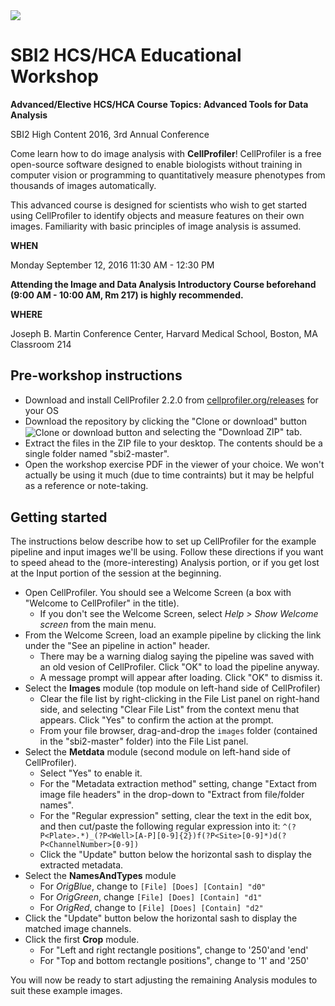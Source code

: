 <img src="http://i.imgur.com/WMFG0fo.png">

# SBI2 HCS/HCA Educational Workshop

**Advanced/Elective HCS/HCA Course Topics: Advanced Tools for Data Analysis**

SBI2 High Content 2016, 3rd Annual Conference

Come learn how to do image analysis with **CellProfiler**! CellProfiler is a free open-source software designed to enable biologists without training in computer vision or programming to quantitatively measure phenotypes from thousands of images automatically. 

This advanced course is designed for scientists who wish to get started using CellProfiler to identify objects and measure features on their own images. Familiarity with basic principles of image analysis is assumed. 

**WHEN**

Monday September 12, 2016
11:30 AM - 12:30 PM

**Attending the Image and Data Analysis Introductory Course beforehand (9:00 AM - 10:00 AM, Rm 217) is highly recommended.**

**WHERE**

Joseph B. Martin Conference Center, Harvard Medical School, Boston, MA
Classroom 214

## Pre-workshop instructions

- Download and install CellProfiler 2.2.0 from [cellprofiler.org/releases](http://cellprofiler.org/releases/) for your OS
- Download the repository by clicking the "Clone or download" button <img align="center"  src="https://help.github.com/assets/images/help/repository/clone-repo-clone-url-button.png" alt="Clone or download button"> and selecting the "Download ZIP" tab.
- Extract the files in the ZIP file to your desktop. The contents should be a single folder named "sbi2-master".
- Open the workshop exercise PDF in the viewer of your choice. We won't actually be using it much (due to time contraints) but it may be helpful as a reference or note-taking.

## Getting started

The instructions below describe how to set up CellProfiler for the example pipeline and input images we'll be using. Follow these directions if you want to speed ahead to the (more-interesting) Analysis portion, or if you get lost at the Input portion of the session at the beginning.
- Open CellProfiler. You should see a Welcome Screen (a box with "Welcome to CellProfiler" in the title).
  - If you don't see the Welcome Screen, select *Help > Show Welcome screen* from the main menu.
- From the Welcome Screen, load an example pipeline by clicking the link under the "See an pipeline in action" header.
  - There may be a warning dialog saying the pipeline was saved with an old vesion of CellProfiler. Click "OK" to load the pipeline anyway.
  - A message prompt will appear after loading. Click "OK" to dismiss it.
- Select the **Images** module (top module on left-hand side of CellProfiler)
  - Clear the file list by right-clicking in the File List panel on right-hand side, and selecting "Clear File List" from the context menu that appears. Click "Yes" to confirm the action at the prompt.
  - From your file browser, drag-and-drop the `images` folder (contained in the "sbi2-master" folder) into the File List panel.
- Select the **Metdata** module (second module on left-hand side of CellProfiler). 
  - Select "Yes" to enable it.
  - For the "Metadata extraction method" setting, change "Extact from image file headers" in the drop-down to "Extract from file/folder names".
  - For the "Regular expression" setting, clear the text in the edit box, and then cut/paste the following regular expression into it:
`^(?P<Plate>.*)_(?P<Well>[A-P][0-9]{2})f(?P<Site>[0-9]*)d(?P<ChannelNumber>[0-9])`
  - Click the "Update" button below the horizontal sash to display the extracted metadata.
- Select the **NamesAndTypes** module
  - For *OrigBlue*, change to `[File] [Does] [Contain] "d0"`
  - For *OrigGreen*, change  `[File] [Does] [Contain] "d1"`
  - For *OrigRed*, change to  `[File] [Does] [Contain] "d2"`
- Click the "Update" button below the horizontal sash to display the matched image channels.
- Click the first **Crop** module.
  - For "Left and right rectangle positions", change to '250'and 'end'
  - For "Top and bottom rectangle positions", change to '1' and '250'

You will now be ready to start adjusting the remaining Analysis modules to suit these example images.
